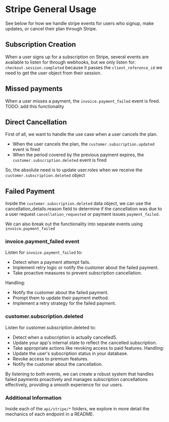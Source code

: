 # Stripe General Usage
See below for how we handle stripe events for users who signup, make updates, or cancel their plan through Stripe.

## Subscription Creation
When a user signs up for a subscription on Stripe, several events are available to listen for through webhooks, but we only listen for: `checkout.session.completed` because it passes the `client_reference_id` we need to get the user object from their session.

## Missed payments
When a user misses a payment, the `invoice.payment_failed` event is fired. TODO: add this functionality

## Direct Cancellation

First of all, we want to handle the use case when a user cancels the plan.

  - When the user cancels the plan, the `customer.subscription.updated` event is fired
  - When the period covered by the previous payment expires, the `customer.subscription.deleted` event is fired

  So, the absolute need is to update user.roles when we receive the `customer.subscription.deleted` object

## Failed Payment

Inside the `customer.subscription.deleted` data object, we can use the cancellation_details.reason field to determine if the cancellation was due to a user request `cancellation_requested` or payment issues `payment_failed`.

We can also break out the functionality into separate events using `invoice.payment_failed`

### invoice.payment_failed event

Listen for `invoice.payment_failed` to:
  - Detect when a payment attempt fails.
  - Implement retry logic or notify the customer about the failed payment.
  - Take proactive measures to prevent subscription cancellation.

Handling:
  - Notify the customer about the failed payment.
  - Prompt them to update their payment method.
  - Implement a retry strategy for the failed payment.

### customer.subscription.deleted

Listen for customer.subscription.deleted to:
  - Detect when a subscription is actually cancelled5.
  - Update your app's internal state to reflect the cancelled subscription.
  - Take appropriate actions like revoking access to paid features.
Handling:
  - Update the user's subscription status in your database.
  - Revoke access to premium features.
  - Notify the customer about the cancellation.

By listening to both events, we can create a robust system that handles failed payments proactively and manages subscription cancellations effectively, providing a smooth experience for our users.

### Additional Information

Inside each of the `api/stripe/*` folders, we explore in more detail the mechanics of each endpoint in a README.